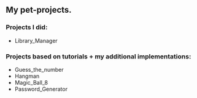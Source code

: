 ## My pet-projects.

### Projects I did:
- Library_Manager

### Projects based on tutorials + my additional implementations:
- Guess_the_number
- Hangman
- Magic_Ball_8
- Password_Generator

